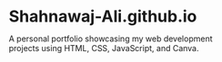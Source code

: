 # Shahnawaj-Ali.github.io
A personal portfolio showcasing my web development projects using HTML, CSS, JavaScript, and Canva.

<!DOCTYPE html>
<html>
<head>
	<meta charset="utf-8">
	<meta name="viewport" content="width=device-width, initial-scale=1">
	<title>Hover Animation</title>
	<style>
		* {
			margin: 0;
			padding: 0;
			box-sizing: border-box;
		}

		#man {
			width: 500px;
			height: 500px;
			margin: auto;
			background-image: url(d.png);
			background-repeat: no-repeat;
			display: flex;
			justify-content: center;
			align-items: center;
		}

		#s-div {
			width: 91%;
			height: 51.5%;
			background-image: url(dextopandleptop.png);
			background-size: cover;
			box-sizing: border-box;
		}

		#s-div:hover {
			border: 2px solid blue;
			animation: stp 10s;
		}

		@keyframes stp {
			0% {
				background-position: top;
			}
			100% {
				background-position: bottom;
			}
		}
	</style>
</head>
<body>

	<div id="man">
		<div id="s-div"></div>
	</div>

</body>
</html>ght="11522" alt="Image" src="https://github.com/user-attachments/assets/41a73392-4312-43be-a3e9-01d924f0dd94" />
